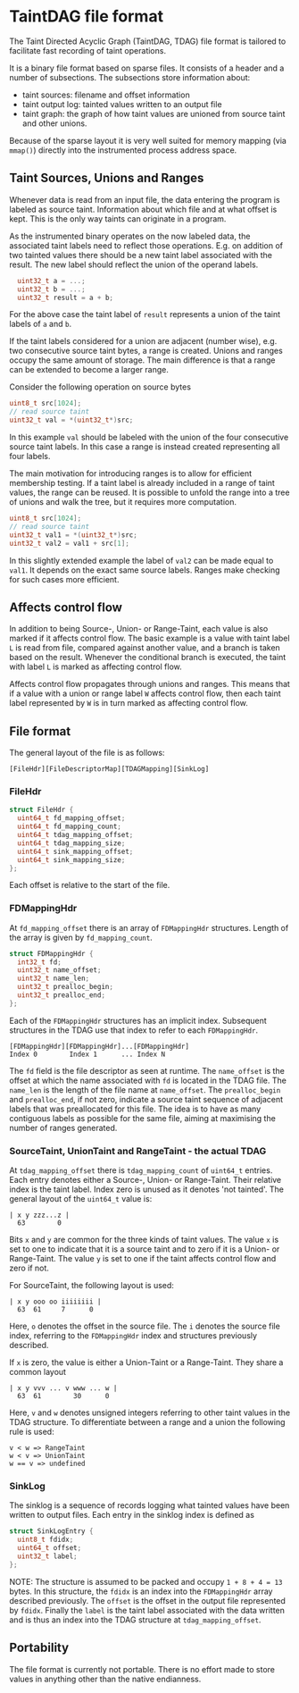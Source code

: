 # TaintDAG file format

The Taint Directed Acyclic Graph (TaintDAG, TDAG) file format is tailored to facilitate fast recording of taint operations.

It is a binary file format based on sparse files. It consists of a header and a number of subsections. The subsections store information about:

- taint sources: filename and offset information
- taint output log: tainted values written to an output file
- taint graph: the graph of how taint values are unioned from source taint and other unions.

Because of the sparse layout it is very well suited for memory mapping (via `mmap()`) directly into the instrumented process address space.

## Taint Sources, Unions and Ranges

Whenever data is read from an input file, the data entering the program is labeled as source taint. Information about which file and at what offset is kept. This is the only way taints can originate in a program.

As the instrumented binary operates on the now labeled data, the associated taint labels need to reflect those operations. E.g. on addition of two tainted values there should be a new taint label associated with the result. The new label should reflect the union of the operand labels.

```C
  uint32_t a = ...;
  uint32_t b = ...;
  uint32_t result = a + b;
```

For the above case the taint label of `result` represents a union of the taint labels of `a` and `b`.

If the taint labels considered for a union are adjacent (number wise), e.g. two consecutive source taint bytes, a range is created. Unions and ranges occupy the same amount of storage. The main difference is that a range can be extended to become a larger range.

Consider the following operation on source bytes

```C
uint8_t src[1024];
// read source taint
uint32_t val = *(uint32_t*)src;
```

In this example `val` should be labeled with the union of the four consecutive source taint labels. In this case a range is instead created representing all four labels.

The main motivation for introducing ranges is to allow for efficient membership testing. If a taint label is already included in a range of taint values, the range can be reused. It is possible to unfold the range into a tree of unions and walk the tree, but it requires more computation.

```C
uint8_t src[1024];
// read source taint
uint32_t val1 = *(uint32_t*)src;
uint32_t val2 = val1 + src[1];
```

In this slightly extended example the label of `val2` can be made equal to `val1`. It depends on the exact same source labels. Ranges make checking for such cases more efficient.

## Affects control flow

In addition to being Source-, Union- or Range-Taint, each value is also marked if it affects control flow. The basic example is a value with taint label `L` is read from file, compared against another value, and a branch is taken based on the result. Whenever the conditional branch is executed, the taint with label `L` is marked as affecting control flow.

<!-- TODO(msurovic): This paragraph is a bit clunky, but I don't know how to rephrase it. -->

Affects control flow propagates through unions and ranges. This means that if a value with a union or range label `W` affects control flow, then each taint label represented by `W` is in turn marked as affecting control flow.

## File format

The general layout of the file is as follows:

```
[FileHdr][FileDescriptorMap][TDAGMapping][SinkLog]
```

### FileHdr

```C
struct FileHdr {
  uint64_t fd_mapping_offset;
  uint64_t fd_mapping_count;
  uint64_t tdag_mapping_offset;
  uint64_t tdag_mapping_size;
  uint64_t sink_mapping_offset;
  uint64_t sink_mapping_size;
};
```

Each offset is relative to the start of the file.

### FDMappingHdr

At `fd_mapping_offset` there is an array of `FDMappingHdr` structures. Length of the array is given by `fd_mapping_count`.

```C
struct FDMappingHdr {
  int32_t fd;
  uint32_t name_offset;
  uint32_t name_len;
  uint32_t prealloc_begin;
  uint32_t prealloc_end;
};
```

Each of the `FDMappingHdr` structures has an implicit index. Subsequent structures in the TDAG use that index to refer to each `FDMappingHdr`.

```
[FDMappingHdr][FDMappingHdr]...[FDMappingHdr]
Index 0        Index 1      ... Index N
```

The `fd` field is the file descriptor as seen at runtime. The `name_offset` is the offset at which the name associated with `fd` is located in the TDAG file. The `name_len` is the length of the file name at `name_offset`. The `prealloc_begin` and `prealloc_end`, if not zero, indicate a source taint sequence of adjacent labels that was preallocated for this file. The idea is to have as many contiguous labels as possible for the same file, aiming at maximising the number of ranges generated.

### SourceTaint, UnionTaint and RangeTaint - the actual TDAG

At `tdag_mapping_offset` there is `tdag_mapping_count` of `uint64_t` entries. Each entry denotes either a Source-, Union- or Range-Taint. Their relative index is the taint label. Index zero is unused as it denotes 'not tainted'. The general layout of the `uint64_t` value is:

```
| x y zzz...z |
  63        0
```

Bits `x` and `y` are common for the three kinds of taint values. The value `x` is set to one to indicate that it is a source taint and to zero if it is a Union- or Range-Taint. The value `y` is set to one if the taint affects control flow and zero if not.

For SourceTaint, the following layout is used:

```
| x y ooo oo iiiiiiii |
  63  61     7      0
```

Here, `o` denotes the offset in the source file. The `i` denotes the source file index, referring to the `FDMappingHdr` index and structures previously described.

If `x` is zero, the value is either a Union-Taint or a Range-Taint. They share a common layout

```
| x y vvv ... v www ... w |
  63  61        30      0
```

Here, `v` and `w` denotes unsigned integers referring to other taint values in the TDAG structure. To differentiate between a range and a union the following rule is used:

```
v < w => RangeTaint
w < v => UnionTaint
w == v => undefined
```

### SinkLog

The sinklog is a sequence of records logging what tainted values have been written to output files. Each entry in the sinklog index is defined as

```C
struct SinkLogEntry {
  uint8_t fdidx;
  uint64_t offset;
  uint32_t label;
};
```

NOTE: The structure is assumed to be packed and occupy `1 + 8 + 4 = 13` bytes.
In this structure, the `fdidx` is an index into the `FDMappingHdr` array described previously. The `offset` is the offset in the output file represented by `fdidx`. Finally the `label` is the taint label associated with the data written and is thus an index into the TDAG structure at `tdag_mapping_offset`.

## Portability

The file format is currently not portable. There is no effort made to store values in anything other than the native endianness.
